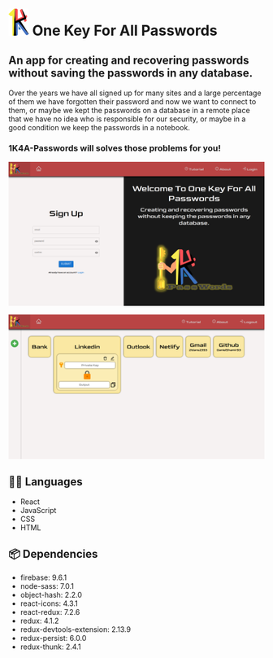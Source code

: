 # <img src="src/assets/images/title_logo.png" width="40"> One Key For All Passwords

## An app for creating and recovering passwords without saving the passwords in any database.

Over the years we have all signed up for many sites and a large percentage of them we have forgotten their password and now we want to connect to them, or maybe we kept the passwords on a database in a remote place that we have no idea who is responsible for our security, or maybe in a good condition we keep the passwords in a notebook. 

### 1K4A-Passwords will solves those problems for you! 

![](src/assets/images/landing-page.png)


![](src/assets/images/home-page.png)

## :technologist: Languages

- React
- JavaScript
- CSS
- HTML

## :package: Dependencies

- firebase: 9.6.1
- node-sass: 7.0.1
- object-hash: 2.2.0
- react-icons: 4.3.1
- react-redux: 7.2.6
- redux: 4.1.2
- redux-devtools-extension: 2.13.9
- redux-persist: 6.0.0
- redux-thunk: 2.4.1
